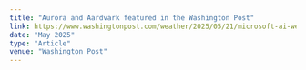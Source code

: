 ```yaml
---
title: "Aurora and Aardvark featured in the Washington Post"
link: https://www.washingtonpost.com/weather/2025/05/21/microsoft-ai-weather-model-study/
date: "May 2025"
type: "Article"
venue: "Washington Post"
---
```

